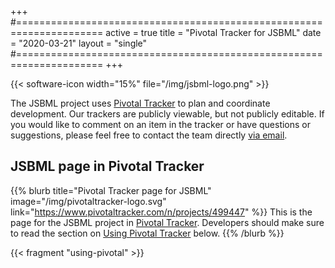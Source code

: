 +++
#=====================================================================
active = true
title = "Pivotal Tracker for JSBML"
date = "2020-03-21"
layout = "single"
#=====================================================================
+++

{{< software-icon width="15%" file="/img/jsbml-logo.png" >}}

The JSBML project uses [Pivotal Tracker](https://www.pivotaltracker.com/n/projects/499447) to plan and coordinate development.  Our trackers are publicly viewable, but not publicly editable.  If you would like to comment on an item in the tracker or have questions or suggestions, please feel free to contact the team directly [via email](mailto:libsbml-team@googlegroups.com).

## JSBML page in Pivotal Tracker

{{% blurb title="Pivotal Tracker page for JSBML" image="/img/pivotaltracker-logo.svg" link="https://www.pivotaltracker.com/n/projects/499447" %}}
This is the page for the JSBML project in [Pivotal Tracker](http://pivotaltracker.com).  Developers should make sure to read the section on [Using Pivotal Tracker](#using-pivotal-tracker) below.
{{% /blurb %}}

{{< fragment "using-pivotal" >}}
